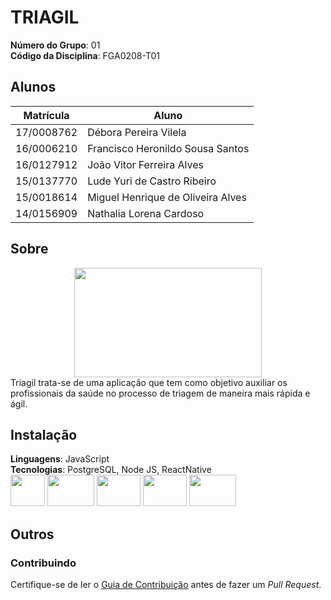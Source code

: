 # TRIAGIL

**Número do Grupo**: 01<br>
**Código da Disciplina**: FGA0208-T01<br>

## Alunos
|Matrícula | Aluno |
| -- | -- |
| 17/0008762 | Débora Pereira Vilela |
| 16/0006210 | Francisco Heronildo Sousa Santos |
| 16/0127912 | João Vitor Ferreira Alves |
| 15/0137770 | Lude Yuri de Castro Ribeiro |
| 15/0018614 | Miguel Henrique de Oliveira Alves |
| 14/0156909 | Nathalia Lorena Cardoso |

## Sobre
<div align="center"><img width="300px" height="175px" src="https://imgur.com/yBMVGy9.png"/></div>
Triagil trata-se de uma aplicação que tem como objetivo auxiliar os profissionais da saúde no processo de triagem de maneira mais rápida e ágil.

<!-- ## Screenshots
Adicione 3 ou mais screenshots do projeto em termos de interface e funcionamento. -->

## Instalação
**Linguagens**: JavaScript<br>
**Tecnologias**: PostgreSQL, Node JS, ReactNative<br>
<img width="55px" height="50px" src="https://imgur.com/wVQA02I.png"/> <img width="75px" height="50px" src="https://imgur.com/g75zlLp.gif"/> <img width="70px" height="50px" src="https://i.imgur.com/6wEVcni.png"/> <img width="70px" height="50px" src="https://imgur.com/UWlGuMy.gif"/> <img width="75px" height="50px" src="https://imgur.com/vDctx6l.gif"/>
<!-- Descreva os pré-requisitos para rodar o seu projeto e os comandos necessários.
Insira um manual ou um script para auxiliar ainda mais. -->

<!-- ## Uso
Explique como usar seu projeto caso haja algum passo a passo após o comando de execução. -->

<!-- ## Vídeo
Adicione 1 ou mais vídeos com a execução do projeto final. -->

## Outros
<!-- Quaisquer outras informações sobre seu projeto podem ser descritas abaixo. -->

### Contribuindo

Certifique-se de ler o [Guia de Contribuição](https://github.com/UnBArqDsw/2020.1_G1_Triagil/blob/master/CONTRIBUTING.md) antes de fazer um _Pull Request_.
